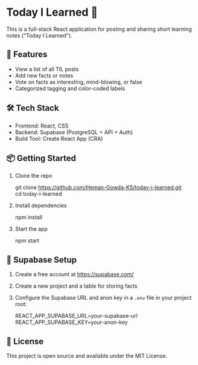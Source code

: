 # Today I Learned 🌱

This is a full-stack React application for posting and sharing short learning notes ("Today I Learned").

## 🚀 Features

- View a list of all TIL posts
- Add new facts or notes
- Vote on facts as interesting, mind-blowing, or false
- Categorized tagging and color-coded labels

## 🛠️ Tech Stack

- Frontend: React, CSS
- Backend: Supabase (PostgreSQL + API + Auth)
- Build Tool: Create React App (CRA)

## 📦 Getting Started

1. Clone the repo

   git clone https://github.com/Heman-Gowda-KS/today-i-learned.git  
   cd today-i-learned

2. Install dependencies

   npm install

3. Start the app

   npm start

## 🔐 Supabase Setup

1. Create a free account at https://supabase.com/
2. Create a new project and a table for storing facts
3. Configure the Supabase URL and anon key in a `.env` file in your project root:

   REACT_APP_SUPABASE_URL=your-supabase-url  
   REACT_APP_SUPABASE_KEY=your-anon-key

## 🧾 License

This project is open source and available under the MIT License.
